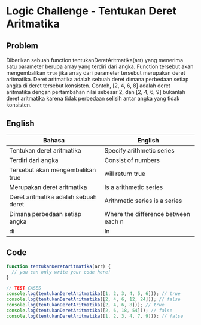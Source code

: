# Logic Challenge - Tentukan Deret Aritmatika

## Problem

Diberikan sebuah function tentukanDeretAritmatika(arr) yang menerima satu parameter berupa array yang terdiri dari angka. Function tersebut akan mengembalikan `true` jika array dari parameter tersebut merupakan deret aritmatika. Deret aritmatika adalah sebuah deret dimana perbedaan setiap angka di deret tersebut konsisten. Contoh, [2, 4, 6, 8] adalah deret aritmatika dengan pertambahan nilai sebesar 2, dan [2, 4, 6, 9] bukanlah deret aritmatika karena tidak perbedaan selisih antar angka yang tidak 
konsisten.

## English

| Bahasa                                    | English                             |
| ---                                       |---                                  | 
| Tentukan deret aritmatika                 | Specify arithmetic series           | 
| Terdiri dari angka                        | Consist of numbers                  |   
| Tersebut akan mengembalikan true          | will return true                    |
| Merupakan deret aritmatika                | Is a arithmetic series              |  
| Deret aritmatika adalah sebuah deret      | Arithmetic series is a series       |
| Dimana perbedaan setiap angka             | Where the difference between each n |
| di                                        | In                                  |


## Code

```JavaScript
function tentukanDeretAritmatika(arr) {
  // you can only write your code here!
}

// TEST CASES
console.log(tentukanDeretAritmatika([1, 2, 3, 4, 5, 6])); // true
console.log(tentukanDeretAritmatika([2, 4, 6, 12, 24])); // false
console.log(tentukanDeretAritmatika([2, 4, 6, 8])); // true
console.log(tentukanDeretAritmatika([2, 6, 18, 54])); // false
console.log(tentukanDeretAritmatika([1, 2, 3, 4, 7, 9])); // false
```
